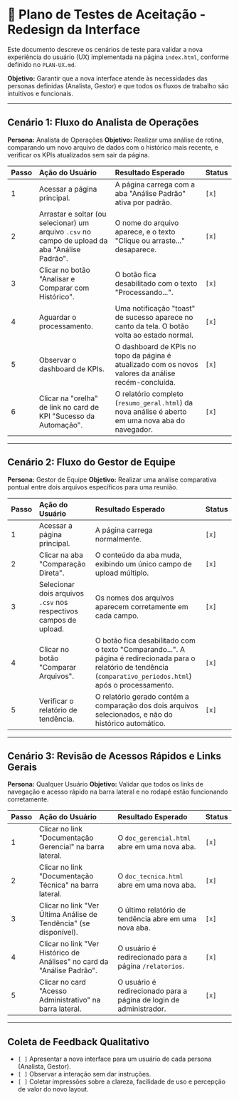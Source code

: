 # 🧪 Plano de Testes de Aceitação - Redesign da Interface

Este documento descreve os cenários de teste para validar a nova experiência do usuário (UX) implementada na página `index.html`, conforme definido no `PLAN-UX.md`.

**Objetivo:** Garantir que a nova interface atende às necessidades das personas definidas (Analista, Gestor) e que todos os fluxos de trabalho são intuitivos e funcionais.

---

## Cenário 1: Fluxo do Analista de Operações

**Persona:** Analista de Operações
**Objetivo:** Realizar uma análise de rotina, comparando um novo arquivo de dados com o histórico mais recente, e verificar os KPIs atualizados sem sair da página.

| Passo | Ação do Usuário | Resultado Esperado | Status |
| :--- | :--- | :--- | :--- |
| 1 | Acessar a página principal. | A página carrega com a aba "Análise Padrão" ativa por padrão. | `[x]` |
| 2 | Arrastar e soltar (ou selecionar) um arquivo `.csv` no campo de upload da aba "Análise Padrão". | O nome do arquivo aparece, e o texto "Clique ou arraste..." desaparece. | `[x]` |
| 3 | Clicar no botão "Analisar e Comparar com Histórico". | O botão fica desabilitado com o texto "Processando...". | `[x]` |
| 4 | Aguardar o processamento. | Uma notificação "toast" de sucesso aparece no canto da tela. O botão volta ao estado normal. | `[x]` |
| 5 | Observar o dashboard de KPIs. | O dashboard de KPIs no topo da página é atualizado com os novos valores da análise recém-concluída. | `[x]` |
| 6 | Clicar na "orelha" de link no card de KPI "Sucesso da Automação". | O relatório completo (`resumo_geral.html`) da nova análise é aberto em uma nova aba do navegador. | `[x]` |

---

## Cenário 2: Fluxo do Gestor de Equipe

**Persona:** Gestor de Equipe
**Objetivo:** Realizar uma análise comparativa pontual entre dois arquivos específicos para uma reunião.

| Passo | Ação do Usuário | Resultado Esperado | Status |
| :--- | :--- | :--- | :--- |
| 1 | Acessar a página principal. | A página carrega normalmente. | `[x]` |
| 2 | Clicar na aba "Comparação Direta". | O conteúdo da aba muda, exibindo um único campo de upload múltiplo. | `[x]` |
| 3 | Selecionar dois arquivos `.csv` nos respectivos campos de upload. | Os nomes dos arquivos aparecem corretamente em cada campo. | `[x]` |
| 4 | Clicar no botão "Comparar Arquivos". | O botão fica desabilitado com o texto "Comparando...". A página é redirecionada para o relatório de tendência (`comparativo_periodos.html`) após o processamento. | `[x]` |
| 5 | Verificar o relatório de tendência. | O relatório gerado contém a comparação dos dois arquivos selecionados, e não do histórico automático. | `[x]` |

---

## Cenário 3: Revisão de Acessos Rápidos e Links Gerais

**Persona:** Qualquer Usuário
**Objetivo:** Validar que todos os links de navegação e acesso rápido na barra lateral e no rodapé estão funcionando corretamente.

| Passo | Ação do Usuário | Resultado Esperado | Status |
| :--- | :--- | :--- | :--- |
| 1 | Clicar no link "Documentação Gerencial" na barra lateral. | O `doc_gerencial.html` abre em uma nova aba. | `[x]` |
| 2 | Clicar no link "Documentação Técnica" na barra lateral. | O `doc_tecnica.html` abre em uma nova aba. | `[x]` |
| 3 | Clicar no link "Ver Última Análise de Tendência" (se disponível). | O último relatório de tendência abre em uma nova aba. | `[x]` |
| 4 | Clicar no link "Ver Histórico de Análises" no card da "Análise Padrão". | O usuário é redirecionado para a página `/relatorios`. | `[x]` |
| 5 | Clicar no card "Acesso Administrativo" na barra lateral. | O usuário é redirecionado para a página de login de administrador. | `[x]` |

---

## Coleta de Feedback Qualitativo

- `[ ]` Apresentar a nova interface para um usuário de cada persona (Analista, Gestor).
- `[ ]` Observar a interação sem dar instruções.
- `[ ]` Coletar impressões sobre a clareza, facilidade de uso e percepção de valor do novo layout.
